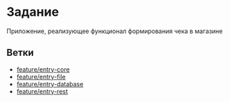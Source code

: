 # Задание
Приложение, реализующее функционал формирования чека в магазине
## Ветки 
- [feature/entry-core](#технологии)
- [feature/entry-file](#инструкция-по-запуску)
- [feature/entry-database](#технологии)
- [feature/entry-rest](#инструкция-по-запуску)


